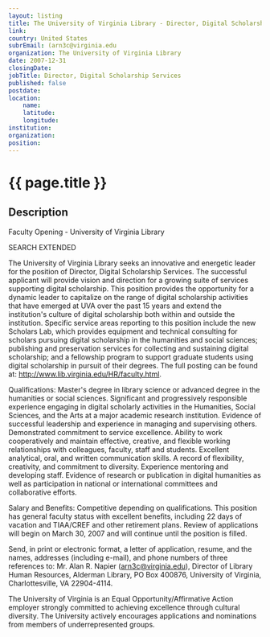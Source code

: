 ```yaml
---
layout: listing
title: The University of Virginia Library - Director, Digital Scholarship Services
link:
country: United States
subrEmail: (arn3c@virginia.edu
organization: The University of Virginia Library 
date: 2007-12-31
closingDate: 
jobTitle: Director, Digital Scholarship Services
published: false
postdate:
location:
	name: 
	latitude: 
	longitude: 
institution: 
organization: 
position: 
--- 
```



# {{ page.title }}

## Description










<p class="hft-paras">Faculty Opening - University of Virginia Library</p>

<p class="hft-paras">SEARCH EXTENDED</p>

<p class="hft-paras">The University of Virginia Library seeks an innovative and energetic 
leader for the position of Director, Digital Scholarship Services. 
The successful applicant will provide vision and direction for a 
growing suite of services supporting digital scholarship. This 
position provides the opportunity for a dynamic leader to capitalize 
on the range of digital scholarship activities that have emerged at 
UVA over the past 15 years and extend the institution's culture of 
digital scholarship both within and outside the institution. Specific 
service areas reporting to this position include the new Scholars 
Lab, which provides equipment and technical consulting for scholars 
pursuing digital scholarship in the humanities and social sciences; 
publishing and preservation services for collecting and sustaining 
digital scholarship; and a fellowship program to support graduate 
students using digital scholarship in pursuit of their degrees. The 
full posting can be found at: <a href="http://www.lib.virginia.edu/HR/faculty.html" class="hft-urls">http://www.lib.virginia.edu/HR/faculty.html</a>.</p>

<p class="hft-paras">Qualifications: Master's degree in library science or advanced degree 
in the humanities or social sciences. Significant and progressively 
responsible experience engaging in digital scholarly activities in 
the Humanities, Social Sciences, and the Arts at a major academic 
research institution. Evidence of successful leadership and 
experience in managing and supervising others. Demonstrated 
commitment to service excellence. Ability to work cooperatively and 
maintain effective, creative, and flexible working relationships with 
colleagues, faculty, staff and students. Excellent analytical, oral, 
and written communication skills. A record of flexibility, 
creativity, and commitment to diversity. Experience mentoring and 
developing staff. Evidence of research or publication in digital 
humanities as well as participation in national or international 
committees and collaborative efforts.</p>

<p class="hft-paras">Salary and Benefits: Competitive depending on qualifications. This 
position has general faculty status with excellent benefits, 
including 22 days of vacation and TIAA/CREF and other retirement 
plans. Review of applications will begin on March 30, 2007 and will 
continue until the position is filled.</p>

<p class="hft-paras">Send, in print or electronic format, a letter of application, resume, 
and the names, addresses (including e-mail), and phone numbers of 
three references to: Mr. Alan R. Napier (<a href="mailto:arn3c@virginia.edu" class="hft-email">arn3c@virginia.edu</a>), 
Director of Library Human Resources, Alderman Library, PO Box 400876, 
University of Virginia, Charlottesville, VA 22904-4114.</p>

<p class="hft-paras">The University of Virginia is an Equal Opportunity/Affirmative Action 
employer strongly committed to achieving excellence through cultural 
diversity. The University actively encourages applications and 
nominations from members of underrepresented groups.</p>
